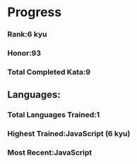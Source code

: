 # Progress
### Rank:6 kyu
### Honor:93
### Total Completed Kata:9
## Languages:
### Total Languages Trained:1
### Highest Trained:JavaScript (6 kyu)
### Most Recent:JavaScript

